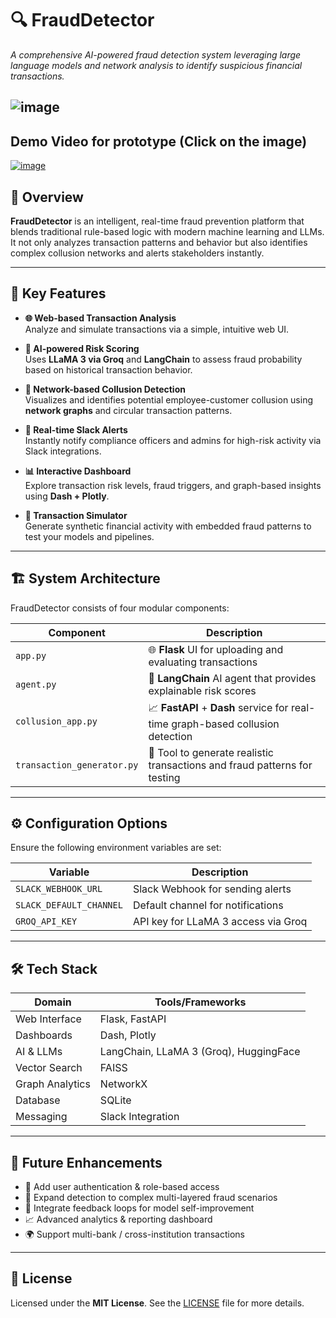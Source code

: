 # 🔍 FraudDetector

*A comprehensive AI-powered fraud detection system leveraging large language models and network analysis to identify suspicious financial transactions.*

![image](https://github.com/user-attachments/assets/785e0b19-4831-407e-8186-888d7f840de9)
---

## Demo Video for prototype (Click on the image)
[![image](https://github.com/user-attachments/assets/2b3e87ed-e18e-4971-a0b0-cc97b0cb2dc4)
](https://youtu.be/_yN9bs_PHbc)

## 🧠 Overview  
**FraudDetector** is an intelligent, real-time fraud prevention platform that blends traditional rule-based logic with modern machine learning and LLMs. It not only analyzes transaction patterns and behavior but also identifies complex collusion networks and alerts stakeholders instantly.

---

## 🚀 Key Features  

- **🌐 Web-based Transaction Analysis**  
  Analyze and simulate transactions via a simple, intuitive web UI.

- **🤖 AI-powered Risk Scoring**  
  Uses **LLaMA 3 via Groq** and **LangChain** to assess fraud probability based on historical transaction behavior.

- **🔗 Network-based Collusion Detection**  
  Visualizes and identifies potential employee-customer collusion using **network graphs** and circular transaction patterns.



- **📣 Real-time Slack Alerts**  
  Instantly notify compliance officers and admins for high-risk activity via Slack integrations.

- **📊 Interactive Dashboard**  
  Explore transaction risk levels, fraud triggers, and graph-based insights using **Dash + Plotly**.

- **🧪 Transaction Simulator**  
  Generate synthetic financial activity with embedded fraud patterns to test your models and pipelines.

---

## 🏗️ System Architecture  

FraudDetector consists of four modular components:

| Component | Description |
|----------|-------------|
| `app.py` | 🌐 **Flask** UI for uploading and evaluating transactions |
| `agent.py` | 🧠 **LangChain** AI agent that provides explainable risk scores |
| `collusion_app.py` | 📈 **FastAPI** + **Dash** service for real-time graph-based collusion detection |
| `transaction_generator.py` | 🧪 Tool to generate realistic transactions and fraud patterns for testing |

---

## ⚙️ Configuration Options  

Ensure the following environment variables are set:

| Variable | Description |
|----------|-------------|
| `SLACK_WEBHOOK_URL` | Slack Webhook for sending alerts |
| `SLACK_DEFAULT_CHANNEL` | Default channel for notifications |
| `GROQ_API_KEY` | API key for LLaMA 3 access via Groq |

---

## 🛠️ Tech Stack  

| Domain | Tools/Frameworks |
|--------|------------------|
| Web Interface | Flask, FastAPI |
| Dashboards | Dash, Plotly |
| AI & LLMs | LangChain, LLaMA 3 (Groq), HuggingFace |
| Vector Search | FAISS |
| Graph Analytics | NetworkX |
| Database | SQLite |
| Messaging | Slack Integration |

---

## 🌱 Future Enhancements  

- 🔐 Add user authentication & role-based access  
- 🧬 Expand detection to complex multi-layered fraud scenarios  
- 🔁 Integrate feedback loops for model self-improvement  
- 📈 Advanced analytics & reporting dashboard  
- 🌍 Support multi-bank / cross-institution transactions  

---

## 📄 License  

Licensed under the **MIT License**. See the [LICENSE](./LICENSE) file for more details.
